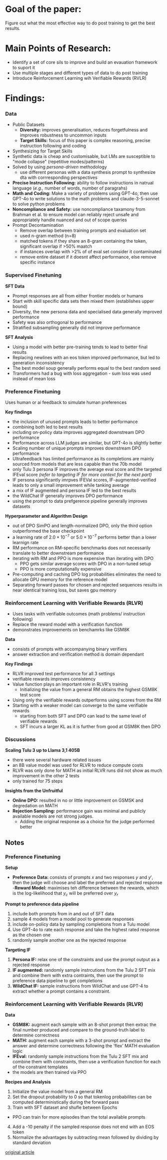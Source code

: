# Goal of the paper:
Figure out what the most effective way to do post training to get the best results.

# Main Points of Research:
- Identify a set of core sils to improve and build an evauation framework to suport it
- Use multiple stages and different types of data to do post training
- Introduce Reinforcement Learning wih Verifiable Rewards (RVLR)

# Findings:
### Data
- Public Datasets
    - **Diversity:** improves generalisation, reduces forgetfulness and improves robustness to uncommon inputs
    - **Target Skills:** focus of this paper is complex reasoning, precise instruction following and coding
- Synthesizing for Target Skills
- Synthetic data is cheap and customisable, but LMs are susceptible to "mode collapse" (repetitive modes/patterns)
- Solved by using *persona-driven* methodology
    - use different personas with a data synthesis prompt to synthesize dta with corrresponding perspectives
- **Precise Instruction Following:** ability to follow instructions in natrual language (*e.g.,* number of words, number of paragrahs)
- **Math and Coding:** Make a variety of problems using GPT-4o, then use GPT-4o to write solutions to the math problems and claude-3-5-sonnet to solve python problems
- **Noncompliance and Safety:** use noncompliance taxamony from Brahman et al. to ensure model can reliably reject unsafe and appropriately handle nuanced and out of scope queries
- Prompt Decontamination
    - Remove overlap between training prompts and evaluation set
    - used n-gram method (n=8)
    - matched tokens if they share an 8-gram containing the token, significant overlap if >50% maatch
    - if instances overlap with >2% of of eval set consider it contaminated
    - remove entire dataset if it doesnt affect performance, else remove specific instance

### Supervised Finetuning
**SFT Data**
  - Prompt responses are all from either frontier models or humans
  - Start with skill specific data sets then mixed them (establishes upper bound)
  - Diversity, the new persona data and specialised data generally improved performance
  - Safety was also orthogonal to performance
  - Stratified subsampling generally did not improve performance  

**SFT Analysis**
  - Using a model with better pre-training tends to lead to better final results
  - Replacing newlines with an eos token improved performance, but led to generation inconsistency
  - The best model soup generally performs equal to the best random seed
  - Transformers had a bug with loss aggregation - sum loss was used instead of mean loss

### Preference Finetuning
Uses human or ai feedback to simulate human preferences  

**Key findings**
- the inclusion of unused prompts leads to better performance
- combining both led to best results
- including on-policy data improves aggregated downstream DPO performance
- Performance across LLM judges are similar, but GPT-4o is slightly better
- Scaling number of unique prompts improves downstream DPO performance
- Ultrafeedback has limited performance as its completions are mainly sourced from models that are less capable than the 70b model
- only Tulu 3 persona IF improves the average eval score and the targeted IFEval score
*(refer to targeting IF for more context for the next part)*
- IF persona significantly imrpves IFEVal scores, IF-augmented-verified leads to only a small improvement while tanking average
- a mix of IF augmented and persona IF led to the best results
- the WildChat IF generally improves DPO performance
- using the prompt to data prefgerence pipeline generally improves datasets

**Hyperparameter and Algorithm Design**
  - out of DPO SimPO and length-normalized DPO, only the third option outperformed the base checkpoint
  - a learning rate of $2.0 \times 10^{-7}$ or $5.0 \times 10^{-7}$ performs better than a lower learnign rate
  - RM performance on RM-specific benchmarks does not necessarily translate to better downstream performance
  - iterating with RM and PPO is more expensive than iterating with DPO
    - PPO gets similar average scores with DPO in a non-tuned setup
    - PPO is more computationally expensive
  - Pre-computing and caching DPO log probabilities eliminates the need to allocate GPU memory for the reference model
  - Separating forward passes for chosen and rejected sequences results in near identical training loss, but saves gpu memory

### Reinforcement Learning with Verifiable Rewards (RLVR)
- Uses tasks with verifiable outcomes (math problems/ instruction following)
- Replace the reward model with a verification function
- demonstrates improvements on benchamrks like GSM8K

**Data**
- consists of prompts with accompanying binary verifiers
- answer extraction and verification method is domain dependant

**Key Findings**
- RLVR improved test performance for all 3 settings
- verifiable rewards improves consistency
- Value function plays an important role in RLVR's training 
  - Initializing the value from a general RM obtains the highest GSM8K test score
- Using only the verifiable rewards outperforms using scores from the RM
- Starting with a weaker model can converge to the same verifiable rewards
  - starting from both SFT and DPO can lead to the same level of verifiable rewards
  - SFT incurs a larger KL as it is further from good at GSM8K then DPO

### Discussions
**Scaling Tulu 3 up to Llama 3,1 405B**
- there were several hardware related issues
- an 8B value model was used for RLVR to reduce compute costs
- RLVR was only done for MATH as initial RLVR runs did not show as much improvement in the other 2 tests
- only trained for 75 steps

**Insights from the Unfruitful**
- **Online DPO:** resulted in no or little improvement on GSMSK and degredation on MATH
- **Rejection Sampling:** performance gain was minimal and publicly available models are not strong judges.
  - Adding the original response as a choice for the judge performed better


## Notes
### Preference Finetuning
**Setup**
- **Preference Data:** consists of prompts $x$ and two responses $y$ and $y'$, then the judge will choose and label the preferred and rejected response
-**Reward Model:** maximises teh difference between the rewards, which is the log-likelihood that $y_c$ will be preferred over $y_r$


**Prompt to preference data pipeline**
1. include both prompts from in and out of SFT data
2. sample 4 models from a model pool to generate responses
3. include on-policy data by sampling completions from a Tulu model
4. Use GPT-4o to rate each response and take the highest rated response as the chosen one
5. randomly sample another one as the rejected response  

**Targeting IF**
1. **Persona IF:** relax one of the constraints and use the prompt output as a rejected response
2. **IF augmented:** randomly sample instrcutions from the Tulu 2 SFT mix and combine them with extra contraints, then use the prompt to preference data pipeline to get completions
3. **WildChat IF:** sample instructions from WildChat and use GPT-4 to extract whether a prompt contains a constraint.

### Reinforcement Learning with Verifiable Rewards (RLVR)
**Data**
- **GSM8K:** augment each sample with an 8-shot prompt then extrac the final number produced and compare to the ground-truth label to determine correctness
- **MATH:** augment each sample with a 3-shot prompt and extract the answer and determine correctness following the 'flex' MATH evaluation logic
- **IFEval:** randomly sample instructions from the Tulu 2 SFT mix and combine them with constraints, then use a verification function for each of the constraint templates
- the models are then trained via PPO

**Recipes and Analysis**
1. Initialize the value model from a general RM
2. Set the dropout probability to 0 so that tokenlog probabilites can be computed deterministically during the forward pass
3. Train with SFT dataset and shufle between Epochs
  - PPO can train for more episodes than the total available prompts
4. Add a -10 penalty if the sampled response does not end with an EOS token
5. Normalize the advantages by subtracting mean followed by dividing by standard deviation

[original article](https://arxiv.org/abs/2411.15124)